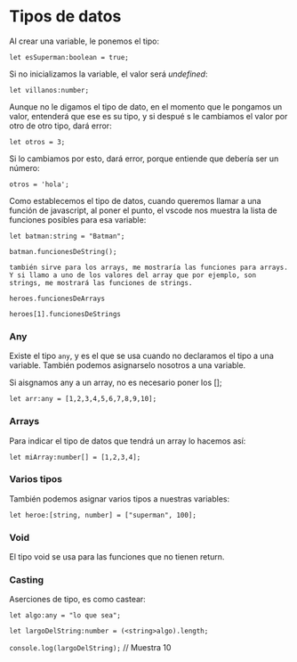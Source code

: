 
# Tipos de datos
Al crear una variable, le ponemos el tipo:

`let esSuperman:boolean = true;`

Si no inicializamos la variable, el valor será _undefined_:

`let villanos:number;`

Aunque no le digamos el tipo de dato, en el momento que le pongamos un valor, entenderá que ese es su tipo, y si despué  s le cambiamos el valor por otro de otro tipo, dará error:

`let otros = 3;`

Si lo cambiamos por esto, dará error, porque entiende que debería ser un número:

`otros = 'hola';`

Como establecemos el tipo de datos, cuando queremos llamar a una función de javascript, al poner el punto, el vscode nos muestra la lista de funciones posibles para esa variable:

```
let batman:string = "Batman";

batman.funcionesDeString();

también sirve para los arrays, me mostraría las funciones para arrays. Y si llamo a uno de los valores del array que por ejemplo, son strings, me mostrará las funciones de strings.

heroes.funcionesDeArrays

heroes[1].funcionesDeStrings
```

### Any

Existe el tipo `any`, y es el que se usa cuando no declaramos el tipo a una variable. También podemos asignarselo nosotros a una variable.

Si aisgnamos any a un array, no es necesario poner los [];

    let arr:any = [1,2,3,4,5,6,7,8,9,10]; 


### Arrays

Para indicar el tipo de datos que tendrá un array lo hacemos así:

`let miArray:number[] = [1,2,3,4];`

### Varios tipos
También podemos asignar varios tipos a nuestras variables:

`let heroe:[string, number] = ["superman", 100];`

### Void
El tipo void se usa para las funciones que no tienen return.

### Casting
Aserciones de tipo, es como castear:

`let algo:any = "lo que sea";`

`let largoDelString:number = (<string>algo).length;`

`console.log(largoDelString);` // Muestra 10 
